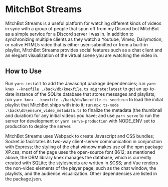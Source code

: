 # MitchBot Streams

MitchBot Streams is a useful platform for watching different kinds of videos in sync with a group of people that spun off from my Discord bot MitchBot as a simple service for a Discord server I was in. In addition to synchronizing multiple clients as they watch a Youtube, Vimeo, Dailymotion, or native HTML5 video that is either user-submitted or from a built-in playlist, MitchBot Streams provides social features such as a chat client and an elegant visualization of the virtual scene you are watching the video in.

## How to Use

Run `yarn install` to add the Javascript package dependencies; run `yarn knex --knexfile ./back/db/knexfile.ts migrate:latest` to get an up-to-date instance of the SQLite database that stores messages and playlists; run `yarn knex --knexfile ./back/db/knexfile.ts seed:run` to load the initial playlist that MitchBot ships with into it; run `npx ts-node .\back\db\ensure_video_metadata.ts` to finalize the metadata (the thumbnail and duration) for any initial videos you have; and use `yarn serve` to run the server for development or `yarn serve-production` with NODE_ENV set to production to deploy the server.

MitchBot Streams uses Webpack to create Javascript and CSS bundles; Socket.io facilitates its two-way client-server communication in conjunction with Express; the styling of the chat window makes use of the npm package XP.css; most of the page uses the open-source font B612; as mentioned above, the ORM library knex manages the database, which is currently created with SQLite; the stylesheets are written in SCSS; and Vue renders the non-video elements of the player page, such as the chat window, the playlists, and the audience visualization. Other dependencies are listed in the package.json.

